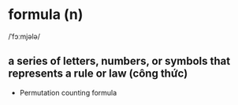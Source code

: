 # formula (n)

/ˈfɔːmjələ/

## a series of letters, numbers, or symbols that represents a rule or law (công thức)

- Permutation counting formula